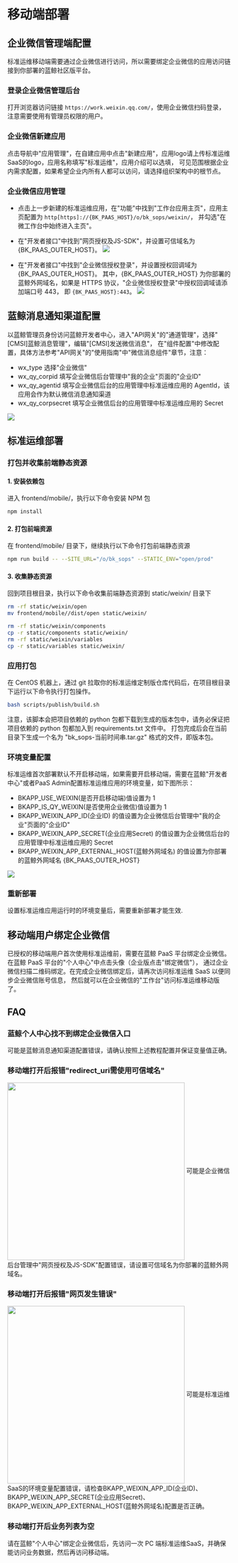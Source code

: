 # 移动端部署

## 企业微信管理端配置
标准运维移动端需要通过企业微信进行访问，所以需要绑定企业微信的应用访问链接到你部署的蓝鲸社区版平台。

### 登录企业微信管理后台
打开浏览器访问链接 `https://work.weixin.qq.com/`，使用企业微信扫码登录，注意需要使用有管理员权限的用户。

### 企业微信新建应用
点击导航中"应用管理"，在自建应用中点击"新建应用"，应用logo请上传标准运维SaaS的logo，应用名称填写"标准运维"，应用介绍可以选填，
可见范围根据企业内需求配置，如果希望企业内所有人都可以访问，请选择组织架构中的根节点。

### 企业微信应用管理
- 点击上一步新建的标准运维应用，在"功能"中找到"工作台应用主页"，应用主页配置为 `http[https]://{BK_PAAS_HOST}/o/bk_sops/weixin/`，
并勾选"在微工作台中始终进入主页"。

- 在"开发者接口"中找到"网页授权及JS-SDK"，并设置可信域名为 {BK_PAAS_OUTER_HOST}。
![](../resource/img/mobile_work_weixin_config.png)

- 在"开发者接口"中找到"企业微信授权登录"，并设置授权回调域为 {BK_PAAS_OUTER_HOST}。
其中，{BK_PAAS_OUTER_HOST} 为你部署的蓝鲸外网域名，如果是 HTTPS 协议，"企业微信授权登录"中授权回调域请添加端口号 443，
即 `{BK_PAAS_HOST}:443`。
![](../resource/img/mobile_auth_domain.png)


## 蓝鲸消息通知渠道配置
以蓝鲸管理员身份访问蓝鲸开发者中心，进入"API网关"的"通道管理"，选择"[CMSI]蓝鲸消息管理"，编辑"[CMSI]发送微信消息"，
在"组件配置"中修改配置，具体方法参考"API网关"的"使用指南"中"微信消息组件"章节，注意：

- wx_type 选择"企业微信"
- wx_qy_corpid 填写企业微信后台管理中"我的企业"页面的"企业ID"
- wx_qy_agentid 填写企业微信后台的应用管理中标准运维应用的 AgentId，该应用会作为默认微信消息通知渠道
- wx_qy_corpsecret 填写企业微信后台的应用管理中标准运维应用的 Secret

![](../resource/img/mobile_agentid.png)


## 标准运维部署

### 打包并收集前端静态资源

#### 1. 安装依赖包  
进入 frontend/mobile/，执行以下命令安装 NPM 包
```bash
npm install
```

#### 2. 打包前端资源
在 frontend/mobile/ 目录下，继续执行以下命令打包前端静态资源
```bash
npm run build -- --SITE_URL="/o/bk_sops" --STATIC_ENV="open/prod"
```

#### 3. 收集静态资源
回到项目根目录，执行以下命令收集前端静态资源到 static/weixin/ 目录下
```bash
rm -rf static/weixin/open
mv frontend/mobile//dist/open static/weixin/

rm -rf static/weixin/components
cp -r static/components static/weixin/
rm -rf static/weixin/variables
cp -r static/variables static/weixin/
```

### 应用打包
在 CentOS 机器上，通过 git 拉取你的标准运维定制版仓库代码后，在项目根目录下运行以下命令执行打包操作。
```bash
bash scripts/publish/build.sh
```
注意，该脚本会把项目依赖的 python 包都下载到生成的版本包中，请务必保证把项目依赖的 python 包都加入到 requirements.txt 文件中。
打包完成后会在当前目录下生成一个名为 "bk_sops-当前时间串.tar.gz" 格式的文件，即版本包。


### 环境变量配置
标准运维首次部署默认不开启移动端，如果需要开启移动端，需要在蓝鲸"开发者中心"或者PaaS Admin配置标准运维应用的环境变量，如下图所示：

- BKAPP_USE_WEIXIN(是否开启移动端)值设置为 1
- BKAPP_IS_QY_WEIXIN(是否使用企业微信)值设置为 1
- BKAPP_WEIXIN_APP_ID(企业ID) 的值设置为企业微信后台管理中"我的企业"页面的"企业ID"
- BKAPP_WEIXIN_APP_SECRET(企业应用Secret) 的值设置为企业微信后台的应用管理中标准运维应用的 Secret
- BKAPP_WEIXIN_APP_EXTERNAL_HOST(蓝鲸外网域名) 的值设置为你部署的蓝鲸外网域名 {BK_PAAS_OUTER_HOST}

![](../resource/img/bk_sops_envs.png)

### 重新部署
设置标准运维应用运行时的环境变量后，需要重新部署才能生效.

## 移动端用户绑定企业微信
已授权的移动端用户首次使用标准运维前，需要在蓝鲸 PaaS 平台绑定企业微信。在蓝鲸 PaaS 平台的"个人中心"中点击头像（企业版点击"绑定微信"），
通过企业微信扫描二维码绑定。在完成企业微信绑定后，请再次访问标准运维 SaaS 以便同步企业微信账号信息，
然后就可以在企业微信的"工作台"访问标准运维移动版了。

## FAQ

### 蓝鲸个人中心找不到绑定企业微信入口
可能是蓝鲸消息通知渠道配置错误，请确认按照上述教程配置并保证变量值正确。

### 移动端打开后报错"redirect_uri需使用可信域名"
<img src="../resource/img/mobile_error_redirect_uri.png" height = "400" align=center />
可能是企业微信后台管理中"网页授权及JS-SDK"配置错误，请设置可信域名为你部署的蓝鲸外网域名。

### 移动端打开后报错"网页发生错误"
<img src="../resource/img/mobile_error_web.png" height = "400" align=center />
可能是标准运维SaaS的环境变量配置错误，请检查BKAPP_WEIXIN_APP_ID(企业ID)、BKAPP_WEIXIN_APP_SECRET(企业应用Secret)、
BKAPP_WEIXIN_APP_EXTERNAL_HOST(蓝鲸外网域名)配置是否正确。

### 移动端打开后业务列表为空
请在蓝鲸"个人中心"绑定企业微信后，先访问一次 PC 端标准运维SaaS，并确保能访问业务数据，然后再访问移动端。

